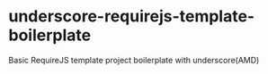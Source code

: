 # underscore-requirejs-template-boilerplate
Basic RequireJS template project boilerplate with underscore(AMD)
